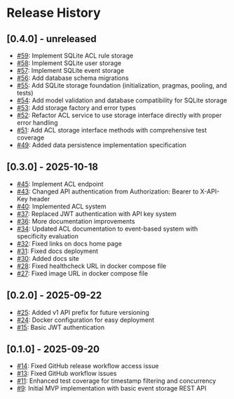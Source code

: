 # Release History

## [0.4.0] - unreleased
- [#59](https://github.com/kwila-cloud/simple-sync/pull/59): Implement SQLite ACL rule storage
- [#58](https://github.com/kwila-cloud/simple-sync/pull/58): Implement SQLite user storage
- [#57](https://github.com/kwila-cloud/simple-sync/pull/57): Implement SQLite event storage
- [#56](https://github.com/kwila-cloud/simple-sync/pull/56): Add database schema migrations
- [#55](https://github.com/kwila-cloud/simple-sync/pull/55): Add SQLite storage foundation (initialization, pragmas, pooling, and tests)
- [#54](https://github.com/kwila-cloud/simple-sync/pull/54): Add model validation and database compatibility for SQLite storage
- [#53](https://github.com/kwila-cloud/simple-sync/pull/53): Add storage factory and error types
- [#52](https://github.com/kwila-cloud/simple-sync/pull/52): Refactor ACL service to use storage interface directly with proper error handling
- [#51](https://github.com/kwila-cloud/simple-sync/pull/51): Add ACL storage interface methods with comprehensive test coverage
- [#49](https://github.com/kwila-cloud/simple-sync/pull/49): Added data persistence implementation specification

## [0.3.0] - 2025-10-18
- [#45](https://github.com/kwila-cloud/simple-sync/pull/45): Implement ACL endpoint
- [#43](https://github.com/kwila-cloud/simple-sync/pull/43): Changed API authentication from Authorization: Bearer to X-API-Key header
- [#40](https://github.com/kwila-cloud/simple-sync/pull/40): Implemented ACL system
- [#37](https://github.com/kwila-cloud/simple-sync/pull/37): Replaced JWT authentication with API key system
- [#36](https://github.com/kwila-cloud/simple-sync/pull/36): More documentation improvements
- [#34](https://github.com/kwila-cloud/simple-sync/pull/34): Updated ACL documentation to event-based system with specificity evaluation
- [#32](https://github.com/kwila-cloud/simple-sync/pull/32): Fixed links on docs home page
- [#31](https://github.com/kwila-cloud/simple-sync/pull/31): Fixed docs deployment
- [#30](https://github.com/kwila-cloud/simple-sync/pull/30): Added docs site
- [#28](https://github.com/kwila-cloud/simple-sync/pull/28): Fixed healthcheck URL in docker compose file
- [#27](https://github.com/kwila-cloud/simple-sync/pull/27): Fixed image URL in docker compose file

## [0.2.0] - 2025-09-22
- [#25](https://github.com/kwila-cloud/simple-sync/pull/25): Added v1 API prefix for future versioning
- [#24](https://github.com/kwila-cloud/simple-sync/pull/24): Docker configuration for easy deployment
- [#15](https://github.com/kwila-cloud/simple-sync/pull/15): Basic JWT authentication

## [0.1.0] - 2025-09-20
- [#14](https://github.com/kwila-cloud/simple-sync/pull/14): Fixed GitHub release workflow access issue
- [#13](https://github.com/kwila-cloud/simple-sync/pull/13): Fixed GitHub workflow issues
- [#11](https://github.com/kwila-cloud/simple-sync/pull/11): Enhanced test coverage for timestamp filtering and concurrency
- [#9](https://github.com/kwila-cloud/simple-sync/pull/9): Initial MVP implementation with basic event storage REST API
